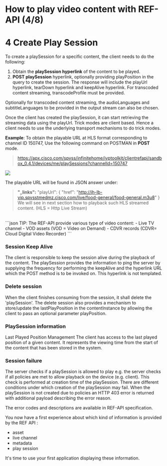 #  How to play video content with REF-API (4/8)


# 4 Create Play Session

To create a playSession for a specific content, the client needs to do the following:

1. Obtain the **playSession hyperlink** of the content to be played.
2. **POST playSession** hyperlink, optionally providing playPosition in the query to create the session. The response will include the playUrl hyperlink, tearDown hyperlink and keepAlive hyperlink.
For transcoded content streaming, transcodeProfile must be provided.


Optionally for transcoded content streaming, the audioLanguages and subtitleLanguages to be provided in the output stream can also be chosen.


Once the client has created the playSession, it can start retrieving the streaming data using the playUrl.
Trick modes are client based. Hence a client needs to use the underlying transport mechanisms to do trick modes.

**Example**:
To obtain the playable URL at HLS format corresponding to channel ID 150747,
Use the following command on POSTMAN in **POST** mode.
> https://apx.cisco.com/spvss/infinitehome/ivptoolkit/clientrefapi/sandbox_0.4.1/devices/me/playSessions?channelId=150747
>



  ![](/posts/files/itk-how-to-play-video-102/assets/images/Start-REF-API-102-12_playurl.jpg)<br/>



The playable URL will be found in JSON answer under:
> **"_links":**
>     "playUrl": {
      "href": "http://ih-lb-vip.spvsstmedmz.cisco.com/live/food-general/food-general.m3u8"
    }
    We will see in next section how to playback such HLS streamed content.
    (HLS = Http Live Stream)


</br>
```json
TIP:
The REF-API provide various type of video content:
- Live TV channel
- VOD assets (VOD = Video on Demand)
- CDVR records (CDVR= Cloud Digital Video Recorder)
```

### Session Keep Alive

The client is responsible to keep the session alive during the playback of the content.
The playSession provides the information to ping the server by supplying the frequency for performing the keepAlive and the hyperlink URL which the POST method is to be invoked on. This hyperlink is not templated.


### Delete session

When the client finishes consuming from the session, it shall delete the 'playSession'.
The delete session also provides a mechanism to store/update the lastPlayPosition in the contentInstance by allowing the client to pass an optional parameter playPosition.



### PlaySession information

Last Played Position Management
The client has access to the last played position of a given content. It represents the viewing time from the start of the content that has been stored in the system.


### Session failure

The server checks if a playSession is allowed to play e.g. the server checks if all policies are met to allow playback on the device (e.g. client). This check is performed at creation time of the  playSession.
There are different conditions under which creation of the playSession may fail.
When the playSession is not created due to policies an HTTP 403 error is returned with additional payload describing the error reason.

The error codes and descriptions are available in REF-API specification.

You now have a first experience about which kind of information is provided by the REF API :
- asset
- live channel
- metadata
- play session

It's time to use your first application displaying these information.